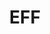 ---
blog: https://www.eff.org/updates?type=blog
codehost: https://github.com/EFForg
facebook: https://www.facebook.com/eff
guide: https://www.eff.org/press/logos
images:
- eff-icon.svg
- eff-ar21.svg
logohandle: eff
sort: eff
title: EFF
twitter: https://x.com/eff
website: https://www.eff.org/
wikipedia: https://en.wikipedia.org/wiki/Electronic_Frontier_Foundation
---